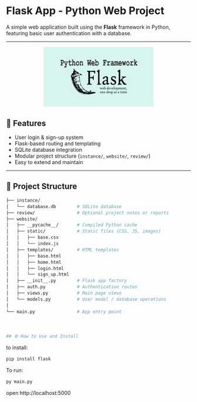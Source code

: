 # Flask App - Python Web Project  

A simple web application built using the **Flask** framework in Python, featuring basic user authentication with a database.

---
<p align="center">
  <img src="assets/flask1.png" alt="Flask Logo" width="300"/>
</p>


## 🚀 Features
- User login & sign-up system  
- Flask-based routing and templating  
- SQLite database integration  
- Modular project structure (`instance/`, `website/`, `review/`)  
- Easy to extend and maintain  

---

## 📂 Project Structure
```bash
├── instance/
│   └── database.db        # SQLite database
├── review/                # Optional project notes or reports
├── website/
│   ├── __pycache__/       # Compiled Python cache
│   ├── static/            # Static files (CSS, JS, images)
│   │   ├── base.css
│   │   └── index.js
│   ├── templates/         # HTML templates
│   │   ├── base.html
│   │   ├── home.html
│   │   ├── login.html
│   │   └── sign_up.html
│   ├── __init__.py        # Flask app factory
│   ├── auth.py            # Authentication routes
│   ├── views.py           # Main page views
│   └── models.py          # User model / database operations
│
└── main.py                # App entry point

 

## ⚙️ How to Use and Install
```

to install:
```sh
pip install flask
```


To run:
```sh
py main.py
```

open http://localhost:5000
